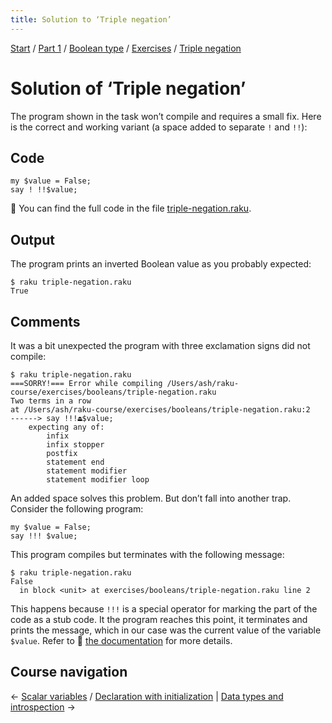 ```yaml
---
title: Solution to ‘Triple negation’
---
```


[Start](/raku-course/) / [Part 1](/raku-course/part1) / [Boolean type](/raku-course/booleans) / [Exercises](../..) / [Triple negation](..)

# Solution of ‘Triple negation’

The program shown in the task won’t compile and requires a small fix. Here is the correct and working variant (a space added to separate `!` and `!!`):

## Code

    my $value = False;
    say ! !!$value;


🦋 You can find the full code in the file [triple-negation.raku](https://github.com/ash/raku-course/blob/master/exercises/booleans/triple-negation.raku).

## Output

The program prints an inverted Boolean value as you probably expected:

    $ raku triple-negation.raku
    True

## Comments

It was a bit unexpected the program with three exclamation signs did not compile:

    $ raku triple-negation.raku
    ===SORRY!=== Error while compiling /Users/ash/raku-course/exercises/booleans/triple-negation.raku
    Two terms in a row
    at /Users/ash/raku-course/exercises/booleans/triple-negation.raku:2
    ------> say !!!⏏$value;
        expecting any of:
            infix
            infix stopper
            postfix
            statement end
            statement modifier
            statement modifier loop

An added space solves this problem. But don’t fall into another trap. Consider the following program:

    my $value = False;
    say !!! $value;

This program compiles but terminates with the following message:

    $ raku triple-negation.raku
    False
      in block <unit> at exercises/booleans/triple-negation.raku line 2

This happens because `!!!` is a special operator for marking the part of the code as a stub code. It the program reaches this point, it terminates and prints the message, which in our case was the current value of the variable `$value`. Refer to 📖 [the documentation](https://docs.raku.org/routine/!!!) for more details.

## Course navigation

← [Scalar variables](/raku-course/scalar-variables) / [Declaration with initialization](/raku-course/scalar-variables/declaration-with-initialization) | [Data types and introspection](/raku-course/what) →

